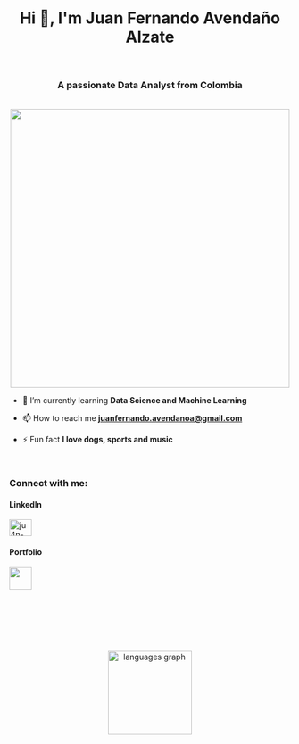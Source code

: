 <div align="center">
<h1>Hi 👋, I'm Juan Fernando Avendaño Alzate</h1><br>
<h3>A passionate Data Analyst from Colombia</h3><br>
<img src="https://github.com/Anmol-Baranwal/Cool-GIFs-For-GitHub/assets/74038190/219bcc70-f5dc-466b-9a60-29653d8e8433" width="500">

</div>

- 🔭 I’m currently learning **Data Science and Machine Learning**

- 📫 How to reach me **juanfernando.avendanoa@gmail.com**

- ⚡ Fun fact **I love dogs, sports and music**



<br><h3 align="left">Connect with me:</h3>

<p align="left">
<h4>LinkedIn</h4>
<a href="https://linkedin.com/in/ju4n-avendanoa" target="_blank"><img align="center" src="https://raw.githubusercontent.com/rahuldkjain/github-profile-readme-generator/master/src/images/icons/Social/linked-in-alt.svg" alt="ju4n-avendanoa" height="30" width="40" /></a>

<h4>Portfolio</h4>
<a href="https://juanavendano.vercel.app" target="_blank"><img src="https://user-images.githubusercontent.com/74038190/212284087-bbe7e430-757e-4901-90bf-4cd2ce3e1852.gif" width="40"></a> 
<br><br>
</p><br>


<br><br>

<div align="center">
  <img src="https://github-readme-stats.vercel.app/api/top-langs?username=ju4n-avendanoa&locale=en&hide_title=false&layout=compact&card_width=320&langs_count=5&theme=dracula&hide_border=false&order=2" height="150" alt="languages graph"  />
</div>

###
